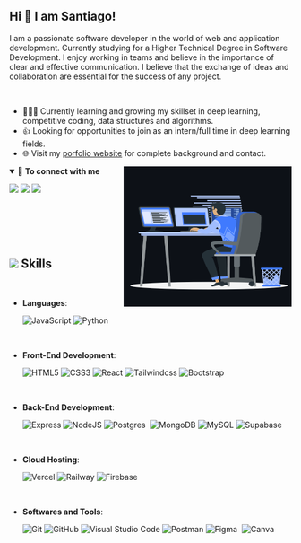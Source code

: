 ## Hi 👋 I am Santiago! 

I am a passionate software developer in the world of web and application development.
Currently studying for a Higher Technical Degree in Software Development.
I enjoy working in teams and believe in the importance of clear and effective communication. I believe that the exchange of ideas and collaboration are essential for the success of any project.

<br>

- 👨🏽‍💻 Currently learning and growing my skillset in deep learning, competitive coding, data structures and algorithms.
- 👍 Looking for opportunities to join as an intern/full time in deep learning fields.
- 🌐 Visit my [porfolio website](https://porfolio-murex-eight.vercel.app/) for complete background and contact.

<p><img align="right" height="250" width="300" src="https://raw.githubusercontent.com/SubhadeepZilong/SubhadeepZilong/main/icons/animation_500_kxa883sd.gif" alt="SubhadeepZilong" /></p>

<details open>
<summary>🤝 <b>To connect with me</b></summary>

<p align = "center">
 
[<img src ="https://img.shields.io/badge/portfolio-%23.svg?&style=for-the-badge&logo=&logoColor=white%22">](https://porfolio-murex-eight.vercel.app/)
[<img src="https://img.shields.io/badge/linkedin-%230077B5.svg?&style=for-the-badge&logo=linkedin&logoColor=white" />](https://www.linkedin.com/in/santiago-padilla-800173235/)
[<img src = "https://img.shields.io/badge/instagram-%23E4405F.svg?&style=for-the-badge&logo=instagram&logoColor=white">](https://www.instagram.com/pratikkumar04/)

</p>

</details>

<br>
<br>
<br>
<br>

## <img src="https://media2.giphy.com/media/QssGEmpkyEOhBCb7e1/giphy.gif?cid=ecf05e47a0n3gi1bfqntqmob8g9aid1oyj2wr3ds3mg700bl&rid=giphy.gif" width ="25"><b> Skills</b>
<br>

<p align="center">

- **Languages**:
    
    ![JavaScript](https://img.shields.io/badge/JavaScript%20-%23F7DF1E.svg?style=for-the-badge&logo=javascript&logoColor=black)
    ![Python](https://img.shields.io/badge/Python%20-%2314354C.svg?style=for-the-badge&logo=python&logoColor=white)

<br>   
    
- **Front-End Development**:

   ![HTML5](https://img.shields.io/badge/HTML5%20-%23E34F26.svg?style=for-the-badge&logo=html5&logoColor=white)
   ![CSS3](https://img.shields.io/badge/CSS%20-%231572B6.svg?style=for-the-badge&logo=css3&logoColor=white)
   ![React](https://img.shields.io/badge/react-%2320232a.svg?style=for-the-badge&logo=react&logoColor=%2361DAFB)
   ![Tailwindcss](https://img.shields.io/badge/Tailwind%20-3589a3.svg?style=for-the-badge&logo=tailwindcss&logoColor=white)
   ![Bootstrap](https://img.shields.io/badge/bootstrap%20-6937d0.svg?style=for-the-badge&logo=bootstrap&logoColor=white)

<br>

- **Back-End Development**:

   ![Express](https://img.shields.io/badge/Express%20-060606.svg?style=for-the-badge&logo=express&logoColor=white)
   ![NodeJS](https://img.shields.io/badge/node.js-6DA55F?style=for-the-badge&logo=node.js&logoColor=white)
   ![Postgres](https://img.shields.io/badge/postgres-%23316192.svg?style=for-the-badge&logo=postgresql&logoColor=white)&nbsp;
   ![MongoDB](https://img.shields.io/badge/Mongo%20-2d9a3b.svg?style=for-the-badge&logo=mongodb&logoColor=white)
   ![MySQL](https://img.shields.io/badge/MySQL%20-%231572B6.svg?style=for-the-badge&logo=mysql&logoColor=white)
   ![Supabase](https://img.shields.io/badge/Supabase%20-060606.svg?style=for-the-badge&logo=supabase&logoColor=green)

<br>

- **Cloud Hosting**:

    ![Vercel](https://img.shields.io/badge/Vercel%20-060606.svg?style=for-the-badge&logo=vercel&logoColor=white)
    ![Railway](https://img.shields.io/badge/Railway%20-652f8e.svg?style=for-the-badge&logo=railway&logoColor=white)
    ![Firebase](https://img.shields.io/badge/Firebase%20-dc7a36.svg?style=for-the-badge&logo=firebase&logoColor=white)
    
<br>

- **Softwares and Tools**:

    ![Git](https://img.shields.io/badge/git-%23F05033.svg?style=for-the-badge&logo=git&logoColor=white)
    ![GitHub](https://img.shields.io/badge/github-%23121011.svg?style=for-the-badge&logo=github&logoColor=white)
    ![Visual Studio Code](https://img.shields.io/badge/Visual%20Studio%20Code-0078d7.svg?style=for-the-badge&logo=visual-studio-code&logoColor=white)
    ![Postman](https://img.shields.io/badge/postman-%23F05033.svg?style=for-the-badge&logo=postman&logoColor=white)
    ![Figma](https://img.shields.io/badge/figma-%23F24E1E.svg?style=for-the-badge&logo=figma&logoColor=white)&nbsp;
    ![Canva](https://img.shields.io/badge/Canva-%2300C4CC.svg?style=for-the-badge&logo=Canva&logoColor=white)&nbsp;

<br>

</p>
